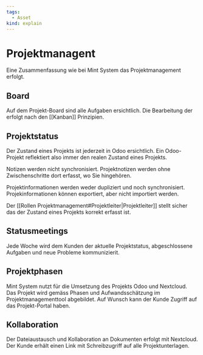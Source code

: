 ```yaml
---
tags:
  - Asset
kind: explain
---
```

# Projektmanagent

Eine Zusammenfassung wie bei Mint System das Projektmanagement erfolgt.

## Board

Auf dem Projekt-Board sind alle Aufgaben ersichtlich. Die Bearbeitung der erfolgt nach den [[Kanban]] Prinzipien.

## Projektstatus

Der Zustand eines Projekts ist jederzeit in Odoo ersichtlich. Ein Odoo-Projekt reflektiert also immer den realen Zustand eines Projekts.

Notizen werden nicht synchronisiert. Projektnotizen werden ohne Zwischenschritte dort erfasst, wo Sie hingehören.

Projektinformationen werden weder dupliziert und noch synchronisiert. Projekinformationen können exportiert, aber nicht importiert werden.

Der [[Rollen Projektmanagement#Projektleiter|Projektleiter]] stellt sicher das der Zustand eines Projekts korrekt erfasst ist.

## Statusmeetings

Jede Woche wird dem Kunden der aktuelle Projektstatus, abgeschlossene Aufgaben und neue Probleme kommunizierit.

## Projektphasen

Mint System nutzt für die Umsetzung des Projekts Odoo und Nextcloud. Das Projekt wird gemäss Phasen und Aufwandsschätzung im Projektmanagementtool abgebildet. Auf Wunsch kann der Kunde Zugriff auf das Projekt-Portal haben. 

## Kollaboration

Der Dateiaustausch und Kollaboration an Dokumenten erfolgt mit Nextcloud. Der Kunde erhält einen Link mit Schreibzugriff auf alle Projektunterlagen.